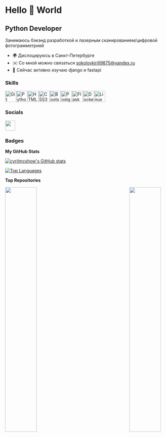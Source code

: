 Hello 👋 World
======================

Python Developer
----------------

Занимаюсь бэкэнд разработкой и лазерным сканированием/цифровой фотограмметрией

*   🌍  Дислоцируюсь в Санкт-Петербурге
*   ✉️  Со мной можно связаться [sokolovkirill9875@yandex.ru](mailto:sokolovkirill9875@yandex.ru)
*   🧠  Сейчас активно изучаю django и fastapi

### Skills


<p align="left">
<a href="https://git-scm.com/" target="_blank" rel="noreferrer"><img src="https://raw.githubusercontent.com/danielcranney/readme-generator/main/public/icons/skills/git-colored.svg" width="36" height="36" alt="Git" /></a><a href="https://www.python.org/" target="_blank" rel="noreferrer"><img src="https://raw.githubusercontent.com/danielcranney/readme-generator/main/public/icons/skills/python-colored.svg" width="36" height="36" alt="Python" /></a><a href="https://developer.mozilla.org/en-US/docs/Glossary/HTML5" target="_blank" rel="noreferrer"><img src="https://raw.githubusercontent.com/danielcranney/readme-generator/main/public/icons/skills/html5-colored.svg" width="36" height="36" alt="HTML5" /></a><a href="https://www.w3.org/TR/CSS/#css" target="_blank" rel="noreferrer"><img src="https://raw.githubusercontent.com/danielcranney/readme-generator/main/public/icons/skills/css3-colored.svg" width="36" height="36" alt="CSS3" /></a><a href="https://getbootstrap.com/" target="_blank" rel="noreferrer"><img src="https://raw.githubusercontent.com/danielcranney/readme-generator/main/public/icons/skills/bootstrap-colored.svg" width="36" height="36" alt="Bootstrap" /></a><a href="https://www.postgresql.org/" target="_blank" rel="noreferrer"><img src="https://raw.githubusercontent.com/danielcranney/readme-generator/main/public/icons/skills/postgresql-colored.svg" width="36" height="36" alt="PostgreSQL" /></a><a href="https://flask.palletsprojects.com/en/2.0.x/" target="_blank" rel="noreferrer"><img src="https://raw.githubusercontent.com/danielcranney/readme-generator/main/public/icons/skills/flask-colored.svg" width="36" height="36" alt="Flask" /></a><a href="https://www.docker.com/" target="_blank" rel="noreferrer"><img src="https://raw.githubusercontent.com/danielcranney/readme-generator/main/public/icons/skills/docker-colored.svg" width="36" height="36" alt="Docker" /></a><a href="https://www.linux.org" target="_blank" rel="noreferrer"><img src="https://raw.githubusercontent.com/danielcranney/readme-generator/main/public/icons/skills/linux-colored.svg" width="36" height="36" alt="Linux" /></a></p>

### Socials
<p align="left"> <a href="https://www.github.com/cyrilmcshow" target="_blank" rel="noreferrer"> <picture> <source media="(prefers-color-scheme: dark)" srcset="https://raw.githubusercontent.com/danielcranney/readme-generator/main/public/icons/socials/github-dark.svg" /> <source media="(prefers-color-scheme: light)" srcset="https://raw.githubusercontent.com/danielcranney/readme-generator/main/public/icons/socials/github.svg" /> <img src="https://raw.githubusercontent.com/danielcranney/readme-generator/main/public/icons/socials/github.svg" width="32" height="32" /> </picture> </a></p>

### Badges

<b>My GitHub Stats</b>

<a href="http://www.github.com/cyrilmcshow"><img src="https://github-readme-stats.vercel.app/api?username=cyrilmcshow&show_icons=true&hide=&count_private=true&title_color=ef4444&text_color=ffffff&icon_color=ffffff&bg_color=181824&hide_border=true&show_icons=true" alt="cyrilmcshow's GitHub stats" /></a>

<a href="https://github.com/cyrilmcshow" align="left"><img src="https://github-readme-stats.vercel.app/api/top-langs/?username=cyrilmcshow&langs_count=10&title_color=ef4444&text_color=ffffff&icon_color=ffffff&bg_color=181824&hide_border=true&locale=en&custom_title=Top%20%Languages" alt="Top Languages" /></a>

<b>Top Repositories</b>

<div width="100%" align="center"><a href="https://github.com/cyrilmcshow/python-project-50" align="left"><img align="left" width="45%" src="https://github-readme-stats.vercel.app/api/pin/?username=cyrilmcshow&repo=python-project-50&title_color=ef4444&text_color=ffffff&icon_color=ffffff&bg_color=181824&hide_border=true&locale=en" /></a><a href="https://github.com/cyrilmcshow/python-project-49" align="right"><img align="right" width="45%" src="https://github-readme-stats.vercel.app/api/pin/?username=cyrilmcshow&repo=python-project-49&title_color=ef4444&text_color=ffffff&icon_color=ffffff&bg_color=181824&hide_border=true&locale=en" /></a></div><br /><br /><br /><br /><br /><br /><br />
